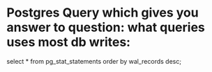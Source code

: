 # Postgres Query which gives you answer to question: what queries uses most db writes:
select * from pg_stat_statements order by wal_records desc;
